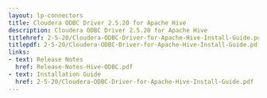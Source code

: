 ```yaml
---
layout: lp-connectors
title: Cloudera ODBC Driver 2.5.20 for Apache Hive
description: Cloudera ODBC Driver 2.5.20 for Apache Hive
titlehref: 2-5-20/Cloudera-ODBC-Driver-for-Apache-Hive-Install-Guide.pdf
titlepdf: 2-5-20/Cloudera-ODBC-Driver-for-Apache-Hive-Install-Guide.pdf
links:
- text: Release Notes
  href: Release-Notes-Hive-ODBC.pdf
- text: Installation Guide
  href: 2-5-20/Cloudera-ODBC-Driver-for-Apache-Hive-Install-Guide.pdf
---
```

